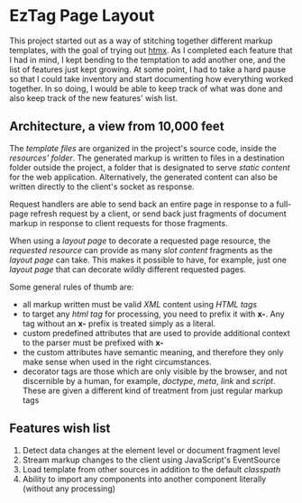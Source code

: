 # EzTag Page Layout

This project started out as a way of stitching together different markup templates, with the goal of trying out [htmx](https://htmx.org/). 
As I completed each feature that I had in mind, I kept bending to the temptation to add another one, and the list of features just kept 
growing. At some point, I had to take a hard pause so that I could take inventory and start documenting how everything worked together. 
In so doing, I would be able to keep track of what was done and also keep track of the new features' wish list.

## Architecture, a view from 10,000 feet

The _template files_ are organized in the project's source code, inside the _resources' folder_. The generated markup is written to files 
in a destination folder outside the project, a folder that is designated to serve _static content_ for the web application. Alternatively,
the generated content can also be written directly to the client's socket as response.

Request handlers are able to send back an entire page in response to a full-page refresh request by a client, or send back just fragments 
of document markup in response to client requests for those fragments.

When using a _layout page_ to decorate a requested page resource, the _requested resource_ can provide as many _slot content_ fragments as the
_layout page_ can take. This makes it possible to have, for example, just one _layout page_ that can decorate wildly different requested pages.

Some general rules of thumb are:
- all markup written must be valid _XML_ content using _HTML tags_
- to target any _html tag_ for processing, you need to prefix it with __x-__. Any tag without an __x-__ prefix is treated simply as a literal.
- custom predefined attributes that are used to provide additional context to the parser must be prefixed with __x-__ 
- the custom attributes have semantic meaning, and therefore they only make sense when used in the right circumstances. 
- decorator tags are those which are only visible by the browser, and not discernible by a human, for example, _doctype_, _meta_, _link_ and _script_. 
These are given a different kind of treatment from just regular markup tags

## Features wish list

1. Detect data changes at the element level or document fragment level
2. Stream markup changes to the client using JavaScript's EventSource
3. Load template from other sources in addition to the default _classpath_
4. Ability to import any components into another component literally (without any processing)

